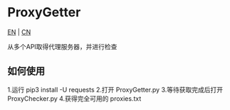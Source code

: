 # ProxyGetter

[EN](README.md) | [CN](README_CN.md)

从多个API取得代理服务器，并进行检查

## 如何使用

1.运行 pip3 install -U requests
2.打开 ProxyGetter.py
3.等待获取完成后打开 ProxyChecker.py
4.获得完全可用的 proxies.txt
